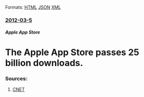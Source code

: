
Formats: [HTML](/news/2012/03/5/the-apple-app-store-passes-25-billion-downloads.html)  [JSON](/news/2012/03/5/the-apple-app-store-passes-25-billion-downloads.json)  [XML](/news/2012/03/5/the-apple-app-store-passes-25-billion-downloads.xml)  

### [2012-03-5](/news/2012/03/5/index.md)

##### Apple App Store
# The Apple App Store passes 25 billion downloads. 




### Sources:

1. [CNET](http://news.cnet.com/8301-13506_3-57390473-17/apple-app-store-downloads-top-25b-customer-in-china-wins-$10k/)
